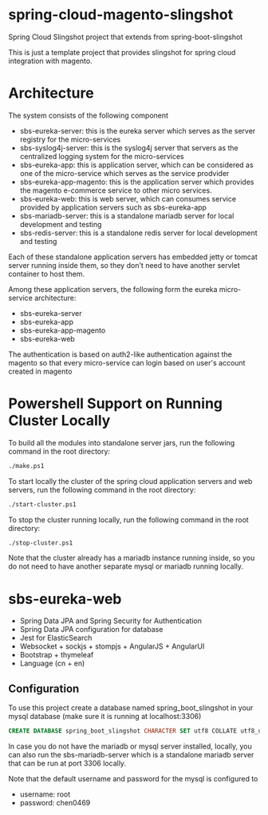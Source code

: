 # spring-cloud-magento-slingshot

Spring Cloud Slingshot project that extends from spring-boot-slingshot

This is just a template project that provides slingshot for spring cloud integration with magento. 

# Architecture

The system consists of the following component

* sbs-eureka-server: this is the eureka server which serves as the server registry for the micro-services
* sbs-syslog4j-server: this is the syslog4j server that servers as the centralized logging system for the micro-services
* sbs-eureka-app: this is application server, which can be considered as one of the micro-service which serves as the service prodvider
* sbs-eureka-app-magento: this is the application server which provides the magento e-commerce service to other micro services.
* sbs-eureka-web: this is web server, which can consumes service provided by application servers such as sbs-eureka-app
* sbs-mariadb-server: this is a standalone mariadb server for local development and testing
* sbs-redis-server: this is a standalone redis server for local development and testing

Each of these standalone application servers has embedded jetty or tomcat server running inside them, so
they don't need to have another servlet container to host them.

Among these application servers, the following form the eureka micro-service architecture:

* sbs-eureka-server
* sbs-eureka-app
* sbs-eureka-app-magento
* sbs-eureka-web

The authentication is based on auth2-like authentication against the magento so that every micro-service
can login based on user's account created in magento

# Powershell Support on Running Cluster Locally

To build all the modules into standalone server jars, run the following command in the root directory:

```bash
./make.ps1
```

To start locally the cluster of the spring cloud application servers and web servers, run the following command in the root 
directory:

```bash
./start-cluster.ps1
```

To stop the cluster running locally, run the following command in the root directory:

```bash
./stop-cluster.ps1
```

Note that the cluster already has a mariadb instance running inside, so you do not need to have another separate mysql or mariadb 
running locally.

# sbs-eureka-web

* Spring Data JPA and Spring Security for Authentication
* Spring Data JPA configuration for database
* Jest for ElasticSearch
* Websocket + sockjs + stompjs + AngularJS + AngularUI
* Bootstrap + thymeleaf
* Language (cn + en)

## Configuration

To use this project create a database named spring_boot_slingshot in your mysql database (make sure it is running at localhost:3306)

```sql
CREATE DATABASE spring_boot_slingshot CHARACTER SET utf8 COLLATE utf8_unicode_ci;
```

In case you do not have the mariadb or mysql server installed, locally, you can also run the sbs-mariadb-server which is a standalone mariadb server 
that can be run at port 3306 locally.

Note that the default username and password for the mysql is configured to 

* username: root
* password: chen0469


